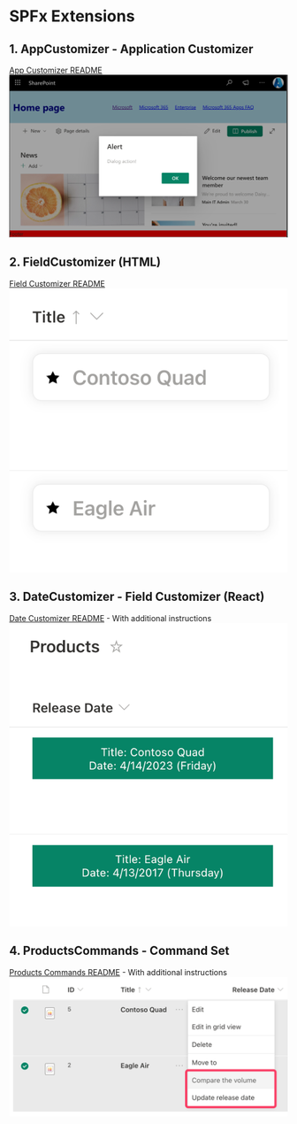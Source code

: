 # SPFx Extensions

## 1. AppCustomizer - Application Customizer

[App Customizer README](./AppCustomizer/README.md)
![App Customizer](./AppCustomizer/docs/AppCustomizerResult.png)

## 2. FieldCustomizer (HTML)

[Field Customizer README](./FieldCustomizer/README.md)  
![Field Customizer Extension - Adding an icon and new styles to Title field](./FieldCustomizer/docs/FieldCustomizerResult.png)

## 3. DateCustomizer - Field Customizer (React)

[Date Customizer README](./DateCustomizer/README.md) - With additional instructions  
![Date Customizer - Using React component in ReleaseDate field](./DateCustomizer/docs/DateCustomizerResult.png)

## 4. ProductsCommands - Command Set

[Products Commands README](./ProductsCommands/README.md) - With additional instructions  
![Products Commands - Adding new commands to the ribbon or the context menu](./ProductsCommands/docs/ProductsCommandsResult.png)
